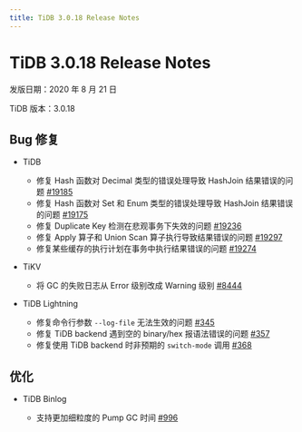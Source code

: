 ```yaml
---
title: TiDB 3.0.18 Release Notes
---
```


# TiDB 3.0.18 Release Notes

发版日期：2020 年 8 月 21 日

TiDB 版本：3.0.18

## Bug 修复

+ TiDB

    - 修复 Hash 函数对 Decimal 类型的错误处理导致 HashJoin 结果错误的问题 [#19185](https://github.com/pingcap/tidb/pull/19185)
    - 修复 Hash 函数对 Set 和 Enum 类型的错误处理导致 HashJoin 结果错误的问题  [#19175](https://github.com/pingcap/tidb/pull/19175)
    - 修复 Duplicate Key 检测在悲观事务下失效的问题 [#19236](https://github.com/pingcap/tidb/pull/19236)
    - 修复 Apply 算子和 Union Scan 算子执行导致结果错误的问题 [#19297](https://github.com/pingcap/tidb/pull/19297)
    - 修复某些缓存的执行计划在事务中执行结果错误的问题 [#19274](https://github.com/pingcap/tidb/pull/19274)
    
+ TiKV

    - 将 GC 的失败日志从 Error 级别改成 Warning 级别 [#8444](https://github.com/tikv/tikv/pull/8444)

+ TiDB Lightning

    - 修复命令行参数 `--log-file` 无法生效的问题 [#345](https://github.com/pingcap/tidb-lightning/pull/345)
    - 修复 TiDB backend 遇到空的 binary/hex 报语法错误的问题 [#357](https://github.com/pingcap/tidb-lightning/pull/357)
    - 修复使用 TiDB backend 时非预期的 `switch-mode` 调用 [#368](https://github.com/pingcap/tidb-lightning/pull/368)

## 优化

+ TiDB Binlog

    - 支持更加细粒度的 Pump GC 时间 [#996](https://github.com/pingcap/tidb-binlog/pull/996)

